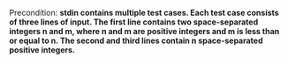 Precondition: **stdin contains multiple test cases. Each test case consists of three lines of input. The first line contains two space-separated integers n and m, where n and m are positive integers and m is less than or equal to n. The second and third lines contain n space-separated positive integers.**